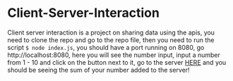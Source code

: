 # Client-Server-Interaction

Client server interaction is a project on sharing data using the apis,
you need to clone the repo and go to the repo file, then you need to run the script `$ node index.js`,
you should have a port running on 8080, go http://localhost:8080, here you will see the number input,
input a number from 1 - 10 and click on the button next to it,
go to the server [HERE](https://client-server-interaction-server.neevcuber.repl.co/) and you should be seeing the sum of your number added to the server!
